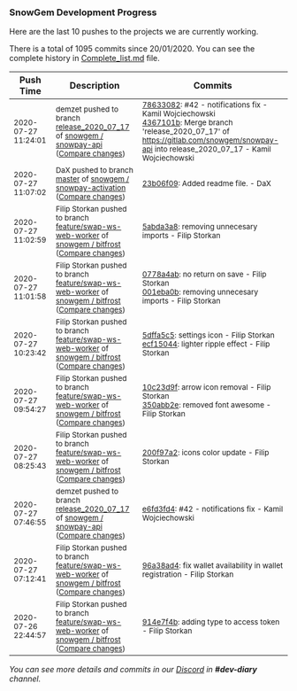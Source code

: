 
### SnowGem Development Progress

Here are the last 10 pushes to the projects we are currently working.

There is a total of 1095 commits since 20/01/2020. You can see the complete history in
 [Complete_list.md](Complete_list.md) file.

| Push Time | Description | Commits |
| --- | --- | --- |
| <sub>2020-07-27 11:24:01</sub> | <sub>demzet pushed to branch [release\_2020\_07\_17](https://gitlab.com/snowgem/snowpay-api/commits/release_2020_07_17) of [snowgem / snowpay\-api](https://gitlab.com/snowgem/snowpay-api) ([Compare changes](https://gitlab.com/snowgem/snowpay-api/compare/e6fd3fd43e343c6f4f4c9b48965b8dd415ef124c...4367101b57e59bf641de6fb9c53ee4c964353f5e))</sub> | <sub>[78633082](https://gitlab.com/snowgem/snowpay-api/-/commit/78633082d676e34eaab7fe321f14508cc0387727): #42 - notifications fix - Kamil Wojciechowski<br>[4367101b](https://gitlab.com/snowgem/snowpay-api/-/commit/4367101b57e59bf641de6fb9c53ee4c964353f5e): Merge branch 'release_2020_07_17' of https://gitlab.com/snowgem/snowpay-api into release_2020_07_17 - Kamil Wojciechowski</sub> |
| <sub>2020-07-27 11:07:02</sub> | <sub>DaX pushed to branch [master](https://gitlab.com/snowgem/snowpay-activation/commits/master) of [snowgem / snowpay\-activation](https://gitlab.com/snowgem/snowpay-activation) ([Compare changes](https://gitlab.com/snowgem/snowpay-activation/compare/47b5404017f22a0c644c4bbde1ebce8153c99b70...23b06f09b8633d2b1fa5d746c651300dcae57f95))</sub> | <sub>[23b06f09](https://gitlab.com/snowgem/snowpay-activation/-/commit/23b06f09b8633d2b1fa5d746c651300dcae57f95): Added readme file. - DaX</sub> |
| <sub>2020-07-27 11:02:59</sub> | <sub>Filip Storkan pushed to branch [feature/swap\-ws\-web\-worker](https://gitlab.com/snowgem/bitfrost/commits/feature/swap-ws-web-worker) of [snowgem / bitfrost](https://gitlab.com/snowgem/bitfrost) ([Compare changes](https://gitlab.com/snowgem/bitfrost/compare/001eba0bc3ba82fafaaf7af20c7fcacce73df03c...5abda3a88321d46ed4d7b36233178a8ec59dad12))</sub> | <sub>[5abda3a8](https://gitlab.com/snowgem/bitfrost/-/commit/5abda3a88321d46ed4d7b36233178a8ec59dad12): removing unnecesary imports - Filip Storkan</sub> |
| <sub>2020-07-27 11:01:58</sub> | <sub>Filip Storkan pushed to branch [feature/swap\-ws\-web\-worker](https://gitlab.com/snowgem/bitfrost/commits/feature/swap-ws-web-worker) of [snowgem / bitfrost](https://gitlab.com/snowgem/bitfrost) ([Compare changes](https://gitlab.com/snowgem/bitfrost/compare/ecf150444da6e0357574cb572b32295e339de1ab...001eba0bc3ba82fafaaf7af20c7fcacce73df03c))</sub> | <sub>[0778a4ab](https://gitlab.com/snowgem/bitfrost/-/commit/0778a4ab528cbd07d58f3b77cb25296144b5d4de): no return on save - Filip Storkan<br>[001eba0b](https://gitlab.com/snowgem/bitfrost/-/commit/001eba0bc3ba82fafaaf7af20c7fcacce73df03c): removing unnecesary imports - Filip Storkan</sub> |
| <sub>2020-07-27 10:23:42</sub> | <sub>Filip Storkan pushed to branch [feature/swap\-ws\-web\-worker](https://gitlab.com/snowgem/bitfrost/commits/feature/swap-ws-web-worker) of [snowgem / bitfrost](https://gitlab.com/snowgem/bitfrost) ([Compare changes](https://gitlab.com/snowgem/bitfrost/compare/350abb2e3a0efe61c956f118858d623576679dc5...ecf150444da6e0357574cb572b32295e339de1ab))</sub> | <sub>[5dffa5c5](https://gitlab.com/snowgem/bitfrost/-/commit/5dffa5c5358ca9fe598fd2b7de7d580bd09d3b8b): settings icon - Filip Storkan<br>[ecf15044](https://gitlab.com/snowgem/bitfrost/-/commit/ecf150444da6e0357574cb572b32295e339de1ab): lighter ripple effect - Filip Storkan</sub> |
| <sub>2020-07-27 09:54:27</sub> | <sub>Filip Storkan pushed to branch [feature/swap\-ws\-web\-worker](https://gitlab.com/snowgem/bitfrost/commits/feature/swap-ws-web-worker) of [snowgem / bitfrost](https://gitlab.com/snowgem/bitfrost) ([Compare changes](https://gitlab.com/snowgem/bitfrost/compare/200f97a2434f4192f9df0059bc96acaf1467a44b...350abb2e3a0efe61c956f118858d623576679dc5))</sub> | <sub>[10c23d9f](https://gitlab.com/snowgem/bitfrost/-/commit/10c23d9f89d1d53696b58fcc1222666870297418): arrow icon removal - Filip Storkan<br>[350abb2e](https://gitlab.com/snowgem/bitfrost/-/commit/350abb2e3a0efe61c956f118858d623576679dc5): removed font awesome - Filip Storkan</sub> |
| <sub>2020-07-27 08:25:43</sub> | <sub>Filip Storkan pushed to branch [feature/swap\-ws\-web\-worker](https://gitlab.com/snowgem/bitfrost/commits/feature/swap-ws-web-worker) of [snowgem / bitfrost](https://gitlab.com/snowgem/bitfrost) ([Compare changes](https://gitlab.com/snowgem/bitfrost/compare/96a38ad499b9b80b2615df75864b0fd5f1b6fa04...200f97a2434f4192f9df0059bc96acaf1467a44b))</sub> | <sub>[200f97a2](https://gitlab.com/snowgem/bitfrost/-/commit/200f97a2434f4192f9df0059bc96acaf1467a44b): icons color update - Filip Storkan</sub> |
| <sub>2020-07-27 07:46:55</sub> | <sub>demzet pushed to branch [release\_2020\_07\_17](https://gitlab.com/snowgem/snowpay-api/commits/release_2020_07_17) of [snowgem / snowpay\-api](https://gitlab.com/snowgem/snowpay-api) ([Compare changes](https://gitlab.com/snowgem/snowpay-api/compare/ed632880581653af05bca2bc90d7e1c633eb6da4...e6fd3fd43e343c6f4f4c9b48965b8dd415ef124c))</sub> | <sub>[e6fd3fd4](https://gitlab.com/snowgem/snowpay-api/-/commit/e6fd3fd43e343c6f4f4c9b48965b8dd415ef124c): #42 - notifications fix - Kamil Wojciechowski</sub> |
| <sub>2020-07-27 07:12:41</sub> | <sub>Filip Storkan pushed to branch [feature/swap\-ws\-web\-worker](https://gitlab.com/snowgem/bitfrost/commits/feature/swap-ws-web-worker) of [snowgem / bitfrost](https://gitlab.com/snowgem/bitfrost) ([Compare changes](https://gitlab.com/snowgem/bitfrost/compare/914e7f4bea7dd07d358ec518ab47767fed5438d4...96a38ad499b9b80b2615df75864b0fd5f1b6fa04))</sub> | <sub>[96a38ad4](https://gitlab.com/snowgem/bitfrost/-/commit/96a38ad499b9b80b2615df75864b0fd5f1b6fa04): fix wallet availability in wallet registration - Filip Storkan</sub> |
| <sub>2020-07-26 22:44:57</sub> | <sub>Filip Storkan pushed to branch [feature/swap\-ws\-web\-worker](https://gitlab.com/snowgem/bitfrost/commits/feature/swap-ws-web-worker) of [snowgem / bitfrost](https://gitlab.com/snowgem/bitfrost) ([Compare changes](https://gitlab.com/snowgem/bitfrost/compare/e05f86d17ac3d9e644b6412ce4e45a700efd7dd9...914e7f4bea7dd07d358ec518ab47767fed5438d4))</sub> | <sub>[914e7f4b](https://gitlab.com/snowgem/bitfrost/-/commit/914e7f4bea7dd07d358ec518ab47767fed5438d4): adding type to access token - Filip Storkan</sub> |

_You can see more details and commits in our [Discord](https://discord.gg/zumGnbg) in **#dev-diary** channel._
